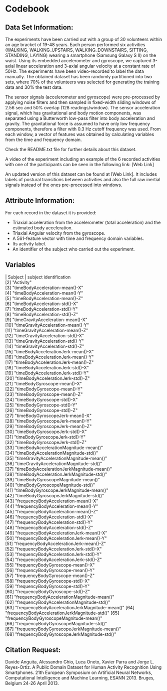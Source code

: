 # Codebook

## Data Set Information:

The experiments have been carried out with a group of 30 volunteers within an age bracket of 19-48 years. Each person performed six activities (WALKING, WALKING_UPSTAIRS, WALKING_DOWNSTAIRS, SITTING, STANDING, LAYING) wearing a smartphone (Samsung Galaxy S II) on the waist. Using its embedded accelerometer and gyroscope, we captured 3-axial linear acceleration and 3-axial angular velocity at a constant rate of 50Hz. The experiments have been video-recorded to label the data manually. The obtained dataset has been randomly partitioned into two sets, where 70% of the volunteers was selected for generating the training data and 30% the test data. 

The sensor signals (accelerometer and gyroscope) were pre-processed by applying noise filters and then sampled in fixed-width sliding windows of 2.56 sec and 50% overlap (128 readings/window). The sensor acceleration signal, which has gravitational and body motion components, was separated using a Butterworth low-pass filter into body acceleration and gravity. The gravitational force is assumed to have only low frequency components, therefore a filter with 0.3 Hz cutoff frequency was used. From each window, a vector of features was obtained by calculating variables from the time and frequency domain.

Check the README.txt file for further details about this dataset. 

A video of the experiment including an example of the 6 recorded activities with one of the participants can be seen in the following link: [Web Link]

An updated version of this dataset can be found at [Web Link]. It includes labels of postural transitions between activities and also the full raw inertial signals instead of the ones pre-processed into windows.

## Attribute Information:

For each record in the dataset it is provided: 
- Triaxial acceleration from the accelerometer (total acceleration) and the estimated body acceleration. 
- Triaxial Angular velocity from the gyroscope. 
- A 561-feature vector with time and frequency domain variables. 
- Its activity label. 
- An identifier of the subject who carried out the experiment.

## Variables

| Subject | subject identification                                      
 [2] "Activity"                                     
 [3] "timeBodyAcceleration-mean()-X"                
 [4] "timeBodyAcceleration-mean()-Y"                
 [5] "timeBodyAcceleration-mean()-Z"                
 [6] "timeBodyAcceleration-std()-X"                 
 [7] "timeBodyAcceleration-std()-Y"                 
 [8] "timeBodyAcceleration-std()-Z"                 
 [9] "timeGravityAcceleration-mean()-X"             
[10] "timeGravityAcceleration-mean()-Y"             
[11] "timeGravityAcceleration-mean()-Z"             
[12] "timeGravityAcceleration-std()-X"              
[13] "timeGravityAcceleration-std()-Y"              
[14] "timeGravityAcceleration-std()-Z"              
[15] "timeBodyAccelerationJerk-mean()-X"            
[16] "timeBodyAccelerationJerk-mean()-Y"            
[17] "timeBodyAccelerationJerk-mean()-Z"            
[18] "timeBodyAccelerationJerk-std()-X"             
[19] "timeBodyAccelerationJerk-std()-Y"             
[20] "timeBodyAccelerationJerk-std()-Z"             
[21] "timeBodyGyroscope-mean()-X"                   
[22] "timeBodyGyroscope-mean()-Y"                   
[23] "timeBodyGyroscope-mean()-Z"                   
[24] "timeBodyGyroscope-std()-X"                    
[25] "timeBodyGyroscope-std()-Y"                    
[26] "timeBodyGyroscope-std()-Z"                    
[27] "timeBodyGyroscopeJerk-mean()-X"               
[28] "timeBodyGyroscopeJerk-mean()-Y"               
[29] "timeBodyGyroscopeJerk-mean()-Z"               
[30] "timeBodyGyroscopeJerk-std()-X"                
[31] "timeBodyGyroscopeJerk-std()-Y"                
[32] "timeBodyGyroscopeJerk-std()-Z"                
[33] "timeBodyAccelerationMagnitude-mean()"         
[34] "timeBodyAccelerationMagnitude-std()"          
[35] "timeGravityAccelerationMagnitude-mean()"      
[36] "timeGravityAccelerationMagnitude-std()"       
[37] "timeBodyAccelerationJerkMagnitude-mean()"     
[38] "timeBodyAccelerationJerkMagnitude-std()"      
[39] "timeBodyGyroscopeMagnitude-mean()"            
[40] "timeBodyGyroscopeMagnitude-std()"             
[41] "timeBodyGyroscopeJerkMagnitude-mean()"        
[42] "timeBodyGyroscopeJerkMagnitude-std()"         
[43] "frequencyBodyAcceleration-mean()-X"           
[44] "frequencyBodyAcceleration-mean()-Y"           
[45] "frequencyBodyAcceleration-mean()-Z"           
[46] "frequencyBodyAcceleration-std()-X"            
[47] "frequencyBodyAcceleration-std()-Y"            
[48] "frequencyBodyAcceleration-std()-Z"            
[49] "frequencyBodyAccelerationJerk-mean()-X"       
[50] "frequencyBodyAccelerationJerk-mean()-Y"       
[51] "frequencyBodyAccelerationJerk-mean()-Z"       
[52] "frequencyBodyAccelerationJerk-std()-X"        
[53] "frequencyBodyAccelerationJerk-std()-Y"        
[54] "frequencyBodyAccelerationJerk-std()-Z"        
[55] "frequencyBodyGyroscope-mean()-X"              
[56] "frequencyBodyGyroscope-mean()-Y"              
[57] "frequencyBodyGyroscope-mean()-Z"              
[58] "frequencyBodyGyroscope-std()-X"               
[59] "frequencyBodyGyroscope-std()-Y"               
[60] "frequencyBodyGyroscope-std()-Z"               
[61] "frequencyBodyAccelerationMagnitude-mean()"    
[62] "frequencyBodyAccelerationMagnitude-std()"     
[63] "frequencyBodyAccelerationJerkMagnitude-mean()"
[64] "frequencyBodyAccelerationJerkMagnitude-std()" 
[65] "frequencyBodyGyroscopeMagnitude-mean()"       
[66] "frequencyBodyGyroscopeMagnitude-std()"        
[67] "frequencyBodyGyroscopeJerkMagnitude-mean()"   
[68] "frequencyBodyGyroscopeJerkMagnitude-std()"  

## Citation Request:

Davide Anguita, Alessandro Ghio, Luca Oneto, Xavier Parra and Jorge L. Reyes-Ortiz. A Public Domain Dataset for Human Activity Recognition Using Smartphones. 21th European Symposium on Artificial Neural Networks, Computational Intelligence and Machine Learning, ESANN 2013. Bruges, Belgium 24-26 April 2013.
